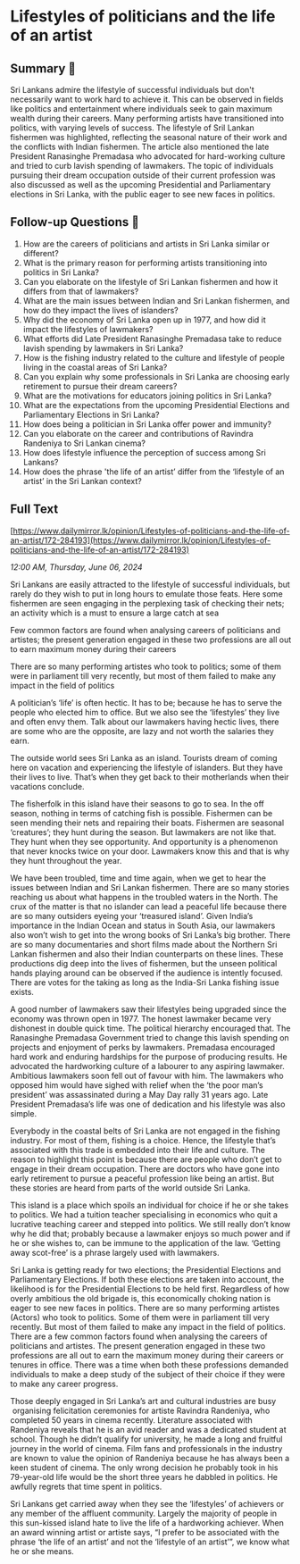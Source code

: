 # Lifestyles of politicians and the life of an artist

## Summary 🤖

Sri Lankans admire the lifestyle of successful individuals but don't necessarily want to work hard to achieve it. This can be observed in fields like politics and entertainment where individuals seek to gain maximum wealth during their careers. Many performing artists have transitioned into politics, with varying levels of success. The lifestyle of Sril Lankan fishermen was highlighted, reflecting the seasonal nature of their work and the conflicts with Indian fishermen. The article also mentioned the late President Ranasinghe Premadasa who advocated for hard-working culture and tried to curb lavish spending of lawmakers. The topic of individuals pursuing their dream occupation outside of their current profession was also discussed as well as the upcoming Presidential and Parliamentary elections in Sri Lanka, with the public eager to see new faces in politics.

## Follow-up Questions 🤖

1. How are the careers of politicians and artists in Sri Lanka similar or different?
2. What is the primary reason for performing artists transitioning into politics in Sri Lanka?
3. Can you elaborate on the lifestyle of Sri Lankan fishermen and how it differs from that of lawmakers?
4. What are the main issues between Indian and Sri Lankan fishermen, and how do they impact the lives of islanders?
5. Why did the economy of Sri Lanka open up in 1977, and how did it impact the lifestyles of lawmakers?
6. What efforts did Late President Ranasinghe Premadasa take to reduce lavish spending by lawmakers in Sri Lanka?
7. How is the fishing industry related to the culture and lifestyle of people living in the coastal areas of Sri Lanka?
8. Can you explain why some professionals in Sri Lanka are choosing early retirement to pursue their dream careers?
9. What are the motivations for educators joining politics in Sri Lanka?
10. What are the expectations from the upcoming Presidential Elections and Parliamentary Elections in Sri Lanka?
11. How does being a politician in Sri Lanka offer power and immunity?
12. Can you elaborate on the career and contributions of Ravindra Randeniya to Sri Lankan cinema?
13. How does lifestyle influence the perception of success among Sri Lankans?
14. How does the phrase 'the life of an artist’ differ from the ‘lifestyle of an artist’ in the Sri Lankan context?

## Full Text

[https://www.dailymirror.lk/opinion/Lifestyles-of-politicians-and-the-life-of-an-artist/172-284193](https://www.dailymirror.lk/opinion/Lifestyles-of-politicians-and-the-life-of-an-artist/172-284193)

*12:00 AM, Thursday, June 06, 2024*

Sri Lankans are easily attracted to the lifestyle of successful individuals, but rarely do they wish to put in long hours to emulate those feats. Here some fishermen are seen engaging in the perplexing task of checking their nets; an activity which is a must to ensure a large catch at sea

Few common factors are found when analysing careers of politicians and artistes; the present generation engaged in these two professions are all out to earn maximum money during their careers

There are so many performing artistes who took to politics; some of them were in parliament till very recently, but most of them failed to make any impact in the field of politics

A politician’s ‘life’ is often hectic. It has to be; because he has to serve the people who elected him to office. But we also see the ‘lifestyles’ they live and often envy them. Talk about our lawmakers having hectic lives, there are some who are the opposite, are lazy and not worth the salaries they earn.

The outside world sees Sri Lanka as an island. Tourists dream of coming here on vacation and experiencing the lifestyle of islanders. But they have their lives to live. That’s when they get back to their motherlands when their vacations conclude.

The fisherfolk in this island have their seasons to go to sea. In the off season, nothing in terms of catching fish is possible. Fishermen can be seen mending their nets and repairing their boats. Fishermen are seasonal ‘creatures’; they hunt during the season. But lawmakers are not like that. They hunt when they see opportunity. And opportunity is a phenomenon that never knocks twice on your door. Lawmakers know this and that is why they hunt throughout the year.

We have been troubled, time and time again, when we get to hear the issues between Indian and Sri Lankan fishermen. There are so many stories reaching us about what happens in the troubled waters in the North. The crux of the matter is that no islander can lead a peaceful life because there are so many outsiders eyeing your ‘treasured island’. Given India’s importance in the Indian Ocean and status in South Asia, our lawmakers also won’t wish to get into the wrong books of Sri Lanka’s big brother. There are so many documentaries and short films made about the Northern Sri Lankan fishermen and also their Indian counterparts on these lines. These productions dig deep into the lives of fishermen, but the unseen political hands playing around can be observed if the audience is intently focused. There are votes for the taking as long as the India-Sri Lanka fishing issue exists.

A good number of lawmakers saw their lifestyles being upgraded since the economy was thrown open in 1977. The honest lawmaker became very dishonest in double quick time. The political hierarchy encouraged that. The Ranasinghe Premadasa Government tried to change this lavish spending on projects and enjoyment of perks by lawmakers. Premadasa encouraged hard work and enduring hardships for the purpose of producing results. He advocated the hardworking culture of a labourer to any aspiring lawmaker. Ambitious lawmakers soon fell out of favour with him. The lawmakers who opposed him would have sighed with relief when the ‘the poor man’s president’ was assassinated during a May Day rally 31 years ago. Late President Premadasa’s life was one of dedication and his lifestyle was also simple.

Everybody in the coastal belts of Sri Lanka are not engaged in the fishing industry. For most of them, fishing is a choice. Hence, the lifestyle that’s associated with this trade is embedded into their life and culture. The reason to highlight this point is because there are people who don’t get to engage in their dream occupation. There are doctors who have gone into early retirement to pursue a peaceful profession like being an artist. But these stories are heard from parts of the world outside Sri Lanka.

This island is a place which spoils an individual for choice if he or she takes to politics. We had a tuition teacher specialising in economics who quit a lucrative teaching career and stepped into politics. We still really don’t know why he did that; probably because a lawmaker enjoys so much power and if he or she wishes to, can be immune to the application of the law. ‘Getting away scot-free’ is a phrase largely used with lawmakers.

Sri Lanka is getting ready for two elections; the Presidential Elections and Parliamentary Elections. If both these elections are taken into account, the likelihood is for the Presidential Elections to be held first. Regardless of how overly ambitious the old brigade is, this economically choking nation is eager to see new faces in politics. There are so many performing artistes (Actors) who took to politics. Some of them were in parliament till very recently. But most of them failed to make any impact in the field of politics. There are a few common factors found when analysing the careers of politicians and artistes. The present generation engaged in these two professions are all out to earn the maximum money during their careers or tenures in office. There was a time when both these professions demanded individuals to make a deep study of the subject of their choice if they were to make any career progress.

Those deeply engaged in Sri Lanka’s art and cultural industries are busy   organising felicitation ceremonies for artiste Ravindra Randeniya, who completed 50 years in cinema recently. Literature associated with Randeniya reveals that he is an avid reader and was a dedicated student at school. Though he didn’t qualify for university, he made a long and fruitful journey in the world of cinema. Film fans and professionals in the industry are known to value the opinion of Randeniya because he has always been a keen student of cinema. The only wrong decision he probably took in his 79-year-old life would be the short three years he dabbled in politics. He awfully regrets that time spent in politics.

Sri Lankans get carried away when they see the ‘lifestyles’ of achievers or any member of the affluent community. Largely the majority of people in this sun-kissed island hate to live the life of a hardworking achiever. When an award winning artist or artiste says, “I prefer to be associated with the phrase ‘the life of an artist’ and not the ‘lifestyle of an artist’”, we know what he or she means.

